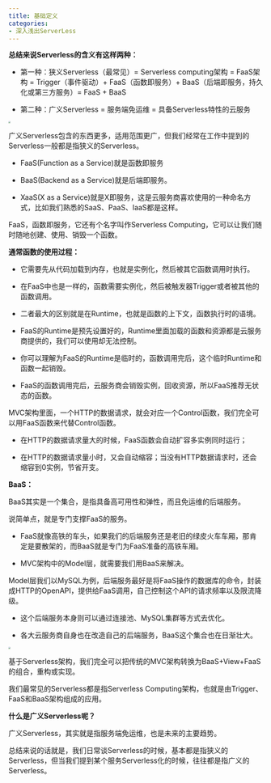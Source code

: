 ```yaml
---
title: 基础定义
categories: 
- 深入浅出ServerLess
---
```


**总结来说Serverless的含义有这样两种：**

* 第一种：狭义Serverless（最常见）= Serverless computing架构 = FaaS架构 = Trigger（事件驱动）+ FaaS（函数即服务）+ BaaS（后端即服务，持久化或第三方服务）= FaaS + BaaS

* 第二种：广义Serverless = 服务端免运维 = 具备Serverless特性的云服务

<img src="https://img-blog.csdnimg.cn/f2785c910eb84d00aa87dc89e5e76f4a.png" style="zoom:25%;" />

广义Serverless包含的东西更多，适用范围更广，但我们经常在工作中提到的Serverless一般都是指狭义的Serverless。

* FaaS(Function as a Service)就是函数即服务

* BaaS(Backend as a Service)就是后端即服务。

* XaaS(X as a Service)就是X即服务，这是云服务商喜欢使用的一种命名方式，比如我们熟悉的SaaS、PaaS、IaaS都是这样。

FaaS，函数即服务，它还有个名字叫作Serverless Computing，它可以让我们随时随地创建、使用、销毁一个函数。

**通常函数的使用过程：**

* 它需要先从代码加载到内存，也就是实例化，然后被其它函数调用时执行。

* 在FaaS中也是一样的，函数需要实例化，然后被触发器Trigger或者被其他的函数调用。

* 二者最大的区别就是在Runtime，也就是函数的上下文，函数执行时的语境。

* FaaS的Runtime是预先设置好的，Runtime里面加载的函数和资源都是云服务商提供的，我们可以使用却无法控制。
* 你可以理解为FaaS的Runtime是临时的，函数调用完后，这个临时Runtime和函数一起销毁。

* FaaS的函数调用完后，云服务商会销毁实例，回收资源，所以FaaS推荐无状态的函数。

MVC架构里面，一个HTTP的数据请求，就会对应一个Control函数，我们完全可以用FaaS函数来代替Control函数。

* 在HTTP的数据请求量大的时候，FaaS函数会自动扩容多实例同时运行；

* 在HTTP的数据请求量小时，又会自动缩容；当没有HTTP数据请求时，还会缩容到0实例，节省开支。

**BaaS：**

BaaS其实是一个集合，是指具备高可用性和弹性，而且免运维的后端服务。

说简单点，就是专门支撑FaaS的服务。

* FaaS就像高铁的车头，如果我们的后端服务还是老旧的绿皮火车车厢，那肯定是要散架的，而BaaS就是专门为FaaS准备的高铁车厢。

* MVC架构中的Model层，就需要我们用BaaS来解决。

Model层我们以MySQL为例，后端服务最好是将FaaS操作的数据库的命令，封装成HTTP的OpenAPI，提供给FaaS调用，自己控制这个API的请求频率以及限流降级。

* 这个后端服务本身则可以通过连接池、MySQL集群等方式去优化。

* 各大云服务商自身也在改造自己的后端服务，BaaS这个集合也在日渐壮大。

<img src="https://img-blog.csdnimg.cn/fd6ea7b8f3c546b397dcab93a5aa740a.png" style="zoom:25%;" />

基于Serverless架构，我们完全可以把传统的MVC架构转换为BaaS+View+FaaS的组合，重构或实现。

我们最常见的Serverless都是指Serverless Computing架构，也就是由Trigger、FaaS和BaaS架构组成的应用。

**什么是广义Serverless呢？**

广义Serverless，其实就是指服务端免运维，也是未来的主要趋势。

总结来说的话就是，我们日常谈Serverless的时候，基本都是指狭义的Serverless，但当我们提到某个服务Serverless化的时候，往往都是指广义的Serverless。